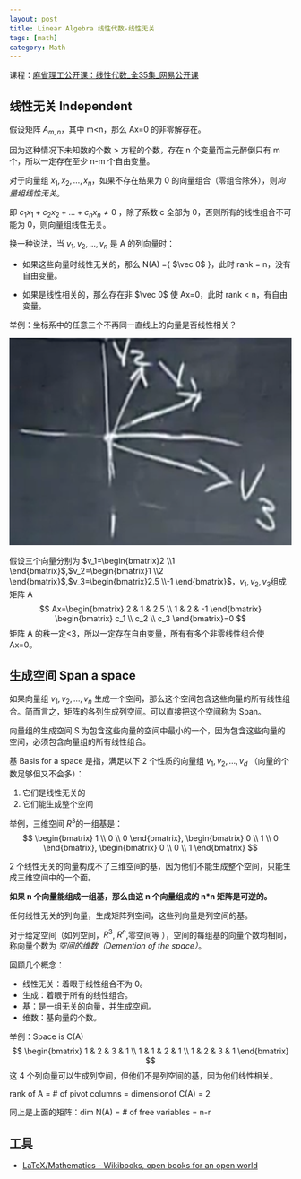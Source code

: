 ```yaml
---
layout: post
title: Linear Algebra 线性代数-线性无关
tags: [math]
category: Math
---
```


课程：[麻省理工公开课：线性代数_全35集_网易公开课](http://open.163.com/special/opencourse/daishu.html)

## 线性无关 Independent

假设矩阵 $A_{m,n}$，其中 m<n，那么 Ax=0 的非零解存在。

因为这种情况下未知数的个数 > 方程的个数，存在 n 个变量而主元醉倒只有 m 个，所以一定存在至少 n-m 个自由变量。



对于向量组 $x_1, x_2, …, x_n$，如果不存在结果为 0 的向量组合（零组合除外），则*向量组线性无关*。

即 $c_1x_1 + c_2x_2 + … + c_nx_n \neq 0$ ，除了系数 c 全部为 0，否则所有的线性组合不可能为 0，则向量组线性无关。



换一种说法，当 $v_1, v_2, …, v_n$ 是 A 的列向量时：

- 如果这些向量时线性无关的，那么 N(A) ={ $\vec 0$ }，此时 rank = n，没有自由变量。

- 如果是线性相关的，那么存在非 $\vec 0$ 使 Ax=0，此时 rank < n，有自由变量。



举例：坐标系中的任意三个不再同一直线上的向量是否线性相关？

![image-20191211152002422](../resources/images/image-20191211152002422.png)

假设三个向量分别为 $v_1=\begin{bmatrix}2 \\1 \end{bmatrix}$,$v_2=\begin{bmatrix}1 \\2 \end{bmatrix}$,$v_3=\begin{bmatrix}2.5 \\-1 \end{bmatrix}$，$v_1, v_2, v_3$组成矩阵 A
$$
Ax=\begin{bmatrix}
2 & 1 & 2.5 \\
1 & 2 & -1
\end{bmatrix}
\begin{bmatrix}
c_1 \\
c_2 \\
c_3
\end{bmatrix}=0
$$
矩阵 A 的秩一定<3，所以一定存在自由变量，所有有多个非零线性组合使 Ax=0。

## 生成空间 Span a space

如果向量组 $v_1, v_2, …, v_n$ 生成一个空间，那么这个空间包含这些向量的所有线性组合。简而言之，矩阵的各列生成列空间。可以直接把这个空间称为 Span。

向量组的生成空间 S 为包含这些向量的空间中最小的一个，因为包含这些向量的空间，必须包含向量组的所有线性组合。



基 Basis for a space 是指，满足以下 2 个性质的向量组 $v_1, v_2, …, v_d$ （向量的个数足够但又不会多）：

1. 它们是线性无关的
2. 它们能生成整个空间

举例，三维空间 $R^3$的一组基是：
$$
\begin{bmatrix}
1 \\
0 \\
0
\end{bmatrix},
\begin{bmatrix}
0 \\
1 \\
0
\end{bmatrix},
\begin{bmatrix}
0 \\
0 \\
1
\end{bmatrix}
$$

2 个线性无关的向量构成不了三维空间的基，因为他们不能生成整个空间，只能生成三维空间中的一个面。

**如果 n 个向量能组成一组基，那么由这 n 个向量组成的 n*n 矩阵是可逆的。**

任何线性无关的列向量，生成矩阵列空间，这些列向量是列空间的基。

对于给定空间（如列空间，$R^3$, $R^n$,零空间等 ），空间的每组基的向量个数均相同，称向量个数为 *空间的维数（Demention of the space）*。

回顾几个概念：

- 线性无关：着眼于线性组合不为 0。
- 生成：着眼于所有的线性组合。
- 基：是一组无关的向量，并生成空间。
- 维数：基向量的个数。



举例：Space is C(A)
$$
\begin{bmatrix}
1 & 2 & 3 & 1 \\
1 & 1 & 2 & 1 \\
1 & 2 & 3 & 1
\end{bmatrix}
$$
这 4 个列向量可以生成列空间，但他们不是列空间的基，因为他们线性相关。

rank of A = # of pivot columns = dimensionof C(A) = 2



同上是上面的矩阵：dim N(A) = # of free variables = n-r

## 工具

- [LaTeX/Mathematics - Wikibooks, open books for an open world](https://en.wikibooks.org/wiki/LaTeX/Mathematics)